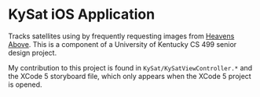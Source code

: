 KySat iOS Application
=====================

Tracks satellites using by frequently requesting images from
[Heavens Above](http://www.heavens-above.com/). This is a component of a University of Kentucky CS 499 senior design project.

My contribution to this project is found in `KySat/KySatViewController.*` and the XCode 5 storyboard file, which only appears when the XCode 5 project is opened.

